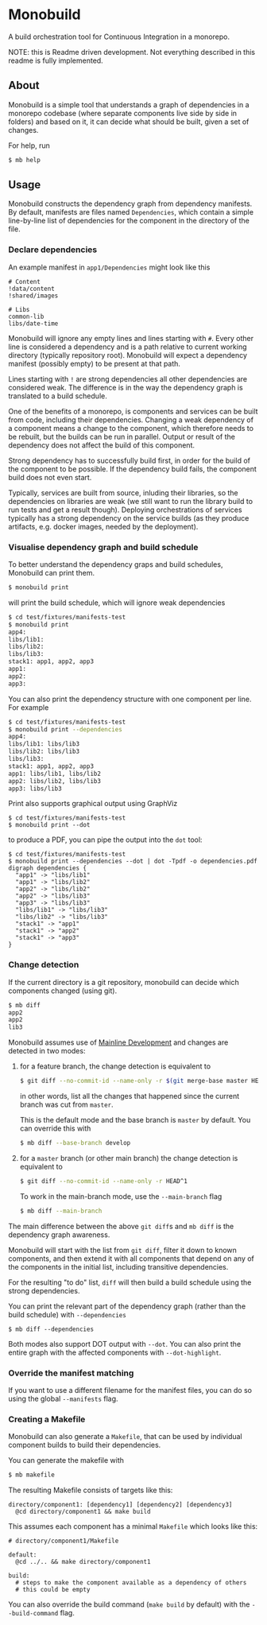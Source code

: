 # Monobuild

A build orchestration tool for Continuous Integration in a monorepo.

NOTE: this is Readme driven development. Not everything described in this readme
is fully implemented.

## About

Monobuild is a simple tool that understands a graph of dependencies in
a monorepo codebase (where separate components live side by side in folders)
and based on it, it can decide what should be built, given a set of changes.

For help, run

```sh
$ mb help
```

## Usage

Monobuild constructs the dependency graph from dependency manifests. By
default, manifests are files named `Dependencies`, which contain a simple
line-by-line list of dependencies for the component in the directory of the
file.

### Declare dependencies

An example manifest in `app1/Dependencies` might look like this

```
# Content
!data/content
!shared/images

# Libs
common-lib
libs/date-time
```

Monobuild will ignore any empty lines and lines starting with `#`. Every other
line is considered a dependency and is a path relative to current working
directory (typically repository root). Monobuild will expect a dependency
manifest (possibly empty) to be present at that path.

Lines starting with `!` are strong dependencies all other dependencies are
considered weak. The difference is in the way the dependency graph is translated
to a build schedule.

One of the benefits of a monorepo, is components and services can be built from
code, including their dependencies. Changing a weak dependency of a component
means a change to the component, which therefore needs to be rebuilt, but the
builds can be run in parallel. Output or result of the dependency does not
affect the build of this component.

Strong dependency has to successfully build first, in order for the build of
the component to be possible. If the dependency build fails, the component
build does not even start.

Typically, services are built from source, inluding their libraries, so the
dependencies on libraries are weak (we still want to run the library build to
run tests and get a result though). Deploying orchestrations of services
typically has a strong dependency on the service builds (as they produce
artifacts, e.g. docker images, needed by the deployment).

### Visualise dependency graph and build schedule

To better understand the dependency graps and build schedules, Monobuild can
print them.

```sh
$ monobuild print
```

will print the build schedule, which will ignore weak dependencies

```sh
$ cd test/fixtures/manifests-test
$ monobuild print
app4:
libs/lib1:
libs/lib2:
libs/lib3:
stack1: app1, app2, app3
app1:
app2:
app3:
```

You can also print the dependency structure with one component per line. For example

```sh
$ cd test/fixtures/manifests-test
$ monobuild print --dependencies
app4:
libs/lib1: libs/lib3
libs/lib2: libs/lib3
libs/lib3:
stack1: app1, app2, app3
app1: libs/lib1, libs/lib2
app2: libs/lib2, libs/lib3
app3: libs/lib3
```

Print also supports graphical output using GraphViz

```
$ cd test/fixtures/manifests-test
$ monobuild print --dot
```

to produce a PDF, you can pipe the output into the `dot` tool:

```
$ cd test/fixtures/manifests-test
$ monobuild print --dependencies --dot | dot -Tpdf -o dependencies.pdf
digraph dependencies {
  "app1" -> "libs/lib1"
  "app1" -> "libs/lib2"
  "app2" -> "libs/lib2"
  "app2" -> "libs/lib3"
  "app3" -> "libs/lib3"
  "libs/lib1" -> "libs/lib3"
  "libs/lib2" -> "libs/lib3"
  "stack1" -> "app1"
  "stack1" -> "app2"
  "stack1" -> "app3"
}
```

### Change detection

If the current directory is a git repository, monobuild can decide which
components changed (using git).

```sh
$ mb diff
app2
app2
lib3
```

Monobuild assumes use of [Mainline Development]() and changes are detected
in two modes:

1.  for a feature branch, the change detection is equivalent to

    ```sh
    $ git diff --no-commit-id --name-only -r $(git merge-base master HEAD)
    ```

    in other words, list all the changes that happened since the current branch
    was cut from `master`.

    This is the default mode and the base branch is `master` by default.
    You can override this with

    ```sh
    $ mb diff --base-branch develop
    ```

2.  for a `master` branch (or other main branch) the change detection is equivalent
    to

    ```sh
    $ git diff --no-commit-id --name-only -r HEAD^1
    ```

    To work in the main-branch mode, use the `--main-branch` flag

    ```sh
    $ mb diff --main-branch
    ```

The main difference between the above `git diff`s and `mb diff` is the
dependency graph awareness.

Monobuild will start with the list from `git diff`, filter it down to known
components, and then extend it with all components that depend on any of the
components in the initial list, including transitive dependencies.

For the resulting "to do" list, `diff` will then build a build schedule using the
strong dependencies.

You can print the relevant part of the dependency graph (rather than
the build schedule) with `--dependencies`

```
$ mb diff --dependencies
```

Both modes also support DOT output with `--dot`. You can also print
the entire graph with the affected components with `--dot-highlight`.

### Override the manifest matching

If you want to use a different filename for the manifest files, you can do so
using the global `--manifests` flag.

### Creating a Makefile

Monobuild can also generate a `Makefile`, that can be used by individual
component builds to build their dependencies.

You can generate the makefile with

```sh
$ mb makefile
```

The resulting Makefile consists of targets like this:

```make
directory/component1: [dependency1] [dependency2] [dependency3]
  @cd directory/component1 && make build
```

This assumes each component has a minimal `Makefile` which looks like this:

```make
# directory/component1/Makefile

default:
  @cd ../.. && make directory/component1

build:
  # steps to make the component available as a dependency of others
  # this could be empty
```

You can also override the build command (`make build` by default) with the
`--build-command` flag.
